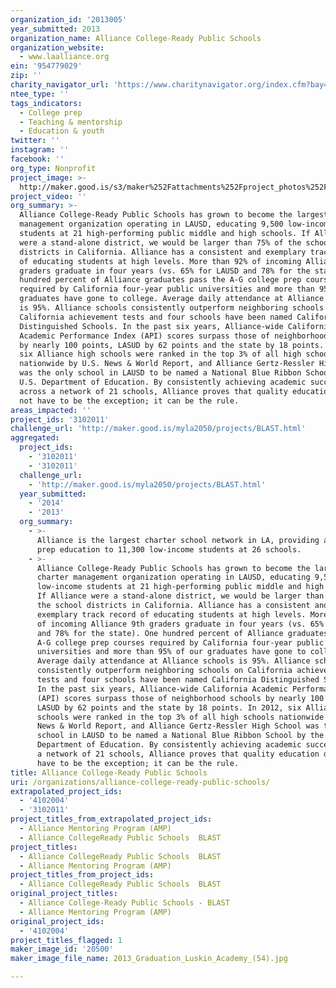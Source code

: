 ```yaml
---
organization_id: '2013005'
year_submitted: 2013
organization_name: Alliance College-Ready Public Schools
organization_website:
  - www.laalliance.org
ein: '954779029'
zip: ''
charity_navigator_url: 'https://www.charitynavigator.org/index.cfm?bay=search.profile&ein=954779029'
ntee_type: ''
tags_indicators:
  - College prep
  - Teaching & mentorship
  - Education & youth
twitter: ''
instagram: ''
facebook: ''
org_type: Nonprofit
project_image: >-
  http://maker.good.is/s3/maker%252Fattachments%252Fproject_photos%252Fimages%252F20500%252Fdisplay%252F2013_Graduation_Luskin_Academy_(54).jpg=c570x385
project_video: ''
org_summary: >-
  Alliance College-Ready Public Schools has grown to become the largest charter
  management organization operating in LAUSD, educating 9,500 low-income
  students at 21 high-performing public middle and high schools. If Alliance
  were a stand-alone district, we would be larger than 75% of the school
  districts in California. Alliance has a consistent and exemplary track record
  of educating students at high levels. More than 92% of incoming Alliance 9th
  graders graduate in four years (vs. 65% for LAUSD and 78% for the state). One
  hundred percent of Alliance graduates pass the A-G college prep courses
  required by California four-year public universities and more than 95% of our
  graduates have gone to college. Average daily attendance at Alliance schools
  is 95%. Alliance schools consistently outperform neighboring schools on
  California achievement tests and four schools have been named California
  Distinguished Schools. In the past six years, Alliance-wide California
  Academic Performance Index (API) scores surpass those of neighborhood schools
  by nearly 100 points, LASUD by 62 points and the state by 18 points. In 2012,
  six Alliance high schools were ranked in the top 3% of all high schools
  nationwide by U.S. News & World Report, and Alliance Gertz-Ressler High School
  was the only school in LAUSD to be named a National Blue Ribbon School by the
  U.S. Department of Education. By consistently achieving academic success
  across a network of 21 schools, Alliance proves that quality education does
  not have to be the exception; it can be the rule.
areas_impacted: ''
project_ids: '3102011'
challenge_url: 'http://maker.good.is/myla2050/projects/BLAST.html'
aggregated:
  project_ids:
    - '3102011'
    - '3102011'
  challenge_url:
    - 'http://maker.good.is/myla2050/projects/BLAST.html'
  year_submitted:
    - '2014'
    - '2013'
  org_summary:
    - >-
      Alliance is the largest charter school network in LA, providing a college
      prep education to 11,300 low-income students at 26 schools.
    - >-
      Alliance College-Ready Public Schools has grown to become the largest
      charter management organization operating in LAUSD, educating 9,500
      low-income students at 21 high-performing public middle and high schools.
      If Alliance were a stand-alone district, we would be larger than 75% of
      the school districts in California. Alliance has a consistent and
      exemplary track record of educating students at high levels. More than 92%
      of incoming Alliance 9th graders graduate in four years (vs. 65% for LAUSD
      and 78% for the state). One hundred percent of Alliance graduates pass the
      A-G college prep courses required by California four-year public
      universities and more than 95% of our graduates have gone to college.
      Average daily attendance at Alliance schools is 95%. Alliance schools
      consistently outperform neighboring schools on California achievement
      tests and four schools have been named California Distinguished Schools.
      In the past six years, Alliance-wide California Academic Performance Index
      (API) scores surpass those of neighborhood schools by nearly 100 points,
      LASUD by 62 points and the state by 18 points. In 2012, six Alliance high
      schools were ranked in the top 3% of all high schools nationwide by U.S.
      News & World Report, and Alliance Gertz-Ressler High School was the only
      school in LAUSD to be named a National Blue Ribbon School by the U.S.
      Department of Education. By consistently achieving academic success across
      a network of 21 schools, Alliance proves that quality education does not
      have to be the exception; it can be the rule.
title: Alliance College-Ready Public Schools
uri: /organizations/alliance-college-ready-public-schools/
extrapolated_project_ids:
  - '4102004'
  - '3102011'
project_titles_from_extrapolated_project_ids:
  - Alliance Mentoring Program (AMP)
  - Alliance CollegeReady Public Schools  BLAST
project_titles:
  - Alliance CollegeReady Public Schools  BLAST
  - Alliance Mentoring Program (AMP)
project_titles_from_project_ids:
  - Alliance CollegeReady Public Schools  BLAST
original_project_titles:
  - Alliance College-Ready Public Schools - BLAST
  - Alliance Mentoring Program (AMP)
original_project_ids:
  - '4102004'
project_titles_flagged: 1
maker_image_id: '20500'
maker_image_file_name: 2013_Graduation_Luskin_Academy_(54).jpg

---
```

